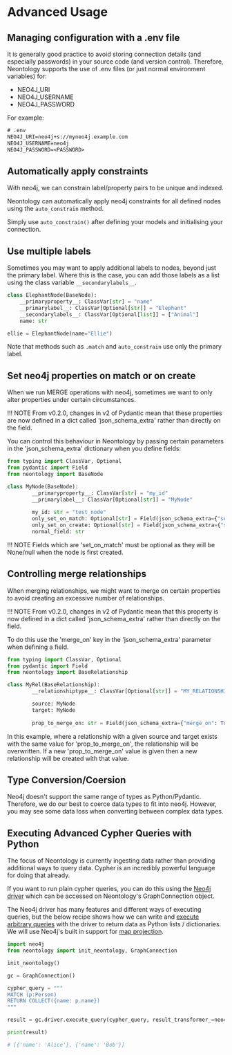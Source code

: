 # Advanced Usage

## Managing configuration with a .env file

It is generally good practice to avoid storing connection details (and especially passwords) in your source code (and version control). Therefore, Neontology supports the use of .env files (or just normal environment variables) for:

* NEO4J_URI
* NEO4J_USERNAME
* NEO4J_PASSWORD

For example:

```txt
# .env
NEO4J_URI=neo4j+s://myneo4j.example.com
NEO4J_USERNAME=neo4j
NEO4J_PASSWORD=<PASSWORD>
```

## Automatically apply constraints

With neo4j, we can constrain label/property pairs to be unique and indexed.

Neontology can automatically apply neo4j constraints for all defined nodes using the `auto_constrain` method.

Simply use `auto_constrain()` after defining your models and initialising your connection.

## Use multiple labels

Sometimes you may want to apply additional labels to nodes, beyond just the primary label. Where this is the case, you can add those labels as a list using the class variable `__secondarylabels__`.

```python
class ElephantNode(BaseNode):
    __primaryproperty__: ClassVar[str] = "name"
    __primarylabel__: ClassVar[Optional[str]] = "Elephant"
    __secondarylabels__: ClassVar[Optional[list]] = ["Animal"]
    name: str

ellie = ElephantNode(name="Ellie")
```

Note that methods such as `.match` and `auto_constrain` use only the primary label.

## Set neo4j properties on match or on create

When we run MERGE operations with neo4j, sometimes we want to only alter properties under certain circumstances.

!!! NOTE
    From v0.2.0, changes in v2 of Pydantic mean that these properties are now defined in a dict called 'json_schema_extra' rather than directly on the field.

You can control this behaviour in Neontology by passing certain parameters in the 'json_schema_extra' dictionary when you define fields:

```python
from typing import ClassVar, Optional
from pydantic import Field
from neontology import BaseNode

class MyNode(BaseNode):
        __primaryproperty__: ClassVar[str] = "my_id"
        __primarylabel__: ClassVar[Optional[str]] = "MyNode"
        
        my_id: str = "test_node"
        only_set_on_match: Optional[str] = Field(json_schema_extra={"set_on_match": True})
        only_set_on_create: Optional[str] = Field(json_schema_extra={"set_on_create": True})
        normal_field: str
```

!!! NOTE
    Fields which are 'set_on_match' must be optional as they will be None/null when the node is first created.

## Controlling merge relationships

When merging relationships, we might want to merge on certain properties to avoid creating an excessive number of relationships.

!!! NOTE
    From v0.2.0, changes in v2 of Pydantic mean that this property is now defined in a dict called 'json_schema_extra' rather than directly on the field.

To do this use the 'merge_on' key in the 'json_schema_extra' parameter when defining a field.

```python
from typing import ClassVar, Optional
from pydantic import Field
from neontology import BaseRelationship

class MyRel(BaseRelationship):
        __relationshiptype__: ClassVar[Optional[str]] = "MY_RELATIONSHIP_TO"

        source: MyNode
        target: MyNode
        
        prop_to_merge_on: str = Field(json_schema_extra={"merge_on": True})
```

In this example, where a relationship with a given source and target exists with the same value for 'prop_to_merge_on', the relationship will be overwritten. If a new 'prop_to_merge_on' value is given then a new relationship will be created with that value.

## Type Conversion/Coersion

Neo4j doesn't support the same range of types as Python/Pydantic. Therefore, we do our best to coerce data types to fit into neo4j. However, you may see some data loss when converting between complex data types.

## Executing Advanced Cypher Queries with Python

The focus of Neontology is currently ingesting data rather than providing additional ways to query data. Cypher is an incredibly powerful language for doing that already.

If you want to run plain cypher queries, you can do this using the [Neo4j driver](https://neo4j.com/docs/api/python-driver/current/index.html) which can be accessed on Neontology's GraphConnection object.

The Neo4j driver has many features and different ways of executing queries, but the below recipe shows how we can write and [execute arbitrary queries](https://neo4j.com/docs/api/python-driver/current/api.html#neo4j.Driver.execute_query) with the driver to return data as Python lists / dictionaries. We will use Neo4j's built in support for [map projection](https://neo4j.com/docs/cypher-manual/current/values-and-types/maps/).

```python
import neo4j
from neontology import init_neontology, GraphConnection

init_neontology()

gc = GraphConnection()

cypher_query = """
MATCH (p:Person)
RETURN COLLECT({name: p.name})
"""

result = gc.driver.execute_query(cypher_query, result_transformer_=neo4j.Result.single)

print(result)

# [{'name': 'Alice'}, {'name': 'Bob'}]

```
